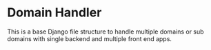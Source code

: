 # Domain Handler

This is a base Django file structure to handle multiple domains or sub 
domains with single backend and multiple front end apps.
